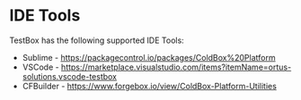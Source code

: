 # IDE Tools

TestBox has the following supported IDE Tools:

- Sublime - https://packagecontrol.io/packages/ColdBox%20Platform
- VSCode - https://marketplace.visualstudio.com/items?itemName=ortus-solutions.vscode-testbox
- CFBuilder - https://www.forgebox.io/view/ColdBox-Platform-Utilities
